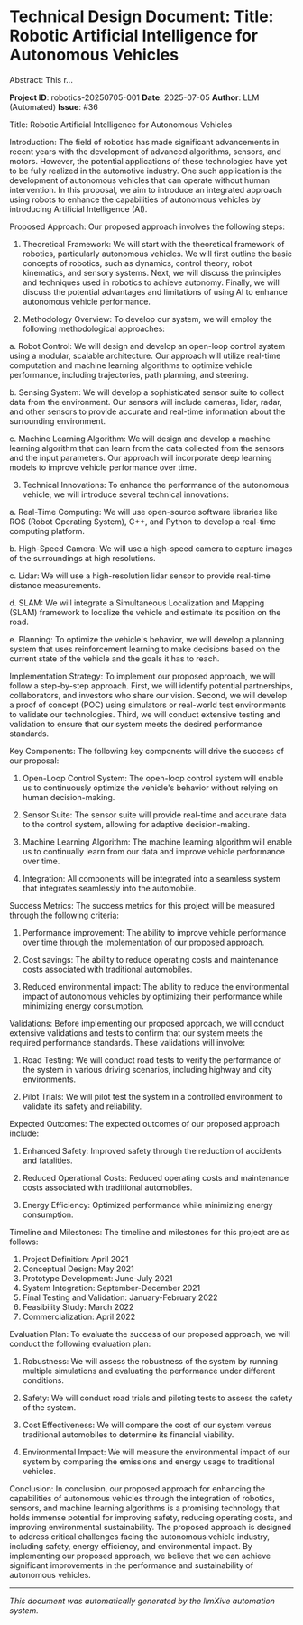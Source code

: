 # Technical Design Document: Title: Robotic Artificial Intelligence for Autonomous Vehicles

Abstract:
This r...

**Project ID**: robotics-20250705-001
**Date**: 2025-07-05
**Author**: LLM (Automated)
**Issue**: #36

Title: Robotic Artificial Intelligence for Autonomous Vehicles

Introduction:
The field of robotics has made significant advancements in recent years with the development of advanced algorithms, sensors, and motors. However, the potential applications of these technologies have yet to be fully realized in the automotive industry. One such application is the development of autonomous vehicles that can operate without human intervention. In this proposal, we aim to introduce an integrated approach using robots to enhance the capabilities of autonomous vehicles by introducing Artificial Intelligence (AI).

Proposed Approach:
Our proposed approach involves the following steps:

1. Theoretical Framework:
We will start with the theoretical framework of robotics, particularly autonomous vehicles. We will first outline the basic concepts of robotics, such as dynamics, control theory, robot kinematics, and sensory systems. Next, we will discuss the principles and techniques used in robotics to achieve autonomy. Finally, we will discuss the potential advantages and limitations of using AI to enhance autonomous vehicle performance.

2. Methodology Overview:
To develop our system, we will employ the following methodological approaches:

a. Robot Control: We will design and develop an open-loop control system using a modular, scalable architecture. Our approach will utilize real-time computation and machine learning algorithms to optimize vehicle performance, including trajectories, path planning, and steering.

b. Sensing System: We will develop a sophisticated sensor suite to collect data from the environment. Our sensors will include cameras, lidar, radar, and other sensors to provide accurate and real-time information about the surrounding environment.

c. Machine Learning Algorithm: We will design and develop a machine learning algorithm that can learn from the data collected from the sensors and the input parameters. Our approach will incorporate deep learning models to improve vehicle performance over time.

3. Technical Innovations:
To enhance the performance of the autonomous vehicle, we will introduce several technical innovations:

a. Real-Time Computing: We will use open-source software libraries like ROS (Robot Operating System), C++, and Python to develop a real-time computing platform.

b. High-Speed Camera: We will use a high-speed camera to capture images of the surroundings at high resolutions.

c. Lidar: We will use a high-resolution lidar sensor to provide real-time distance measurements.

d. SLAM: We will integrate a Simultaneous Localization and Mapping (SLAM) framework to localize the vehicle and estimate its position on the road.

e. Planning: To optimize the vehicle's behavior, we will develop a planning system that uses reinforcement learning to make decisions based on the current state of the vehicle and the goals it has to reach.

Implementation Strategy:
To implement our proposed approach, we will follow a step-by-step approach. First, we will identify potential partnerships, collaborators, and investors who share our vision. Second, we will develop a proof of concept (POC) using simulators or real-world test environments to validate our technologies. Third, we will conduct extensive testing and validation to ensure that our system meets the desired performance standards.

Key Components:
The following key components will drive the success of our proposal:

1. Open-Loop Control System: The open-loop control system will enable us to continuously optimize the vehicle's behavior without relying on human decision-making.

2. Sensor Suite: The sensor suite will provide real-time and accurate data to the control system, allowing for adaptive decision-making.

3. Machine Learning Algorithm: The machine learning algorithm will enable us to continually learn from our data and improve vehicle performance over time.

4. Integration: All components will be integrated into a seamless system that integrates seamlessly into the automobile.

Success Metrics:
The success metrics for this project will be measured through the following criteria:

1. Performance improvement: The ability to improve vehicle performance over time through the implementation of our proposed approach.

2. Cost savings: The ability to reduce operating costs and maintenance costs associated with traditional automobiles.

3. Reduced environmental impact: The ability to reduce the environmental impact of autonomous vehicles by optimizing their performance while minimizing energy consumption.

Validations:
Before implementing our proposed approach, we will conduct extensive validations and tests to confirm that our system meets the required performance standards. These validations will involve:

1. Road Testing: We will conduct road tests to verify the performance of the system in various driving scenarios, including highway and city environments.

2. Pilot Trials: We will pilot test the system in a controlled environment to validate its safety and reliability.

Expected Outcomes:
The expected outcomes of our proposed approach include:

1. Enhanced Safety: Improved safety through the reduction of accidents and fatalities.

2. Reduced Operational Costs: Reduced operating costs and maintenance costs associated with traditional automobiles.

3. Energy Efficiency: Optimized performance while minimizing energy consumption.

Timeline and Milestones:
The timeline and milestones for this project are as follows:

1. Project Definition: April 2021
2. Conceptual Design: May 2021
3. Prototype Development: June-July 2021
4. System Integration: September-December 2021
5. Final Testing and Validation: January-February 2022
6. Feasibility Study: March 2022
7. Commercialization: April 2022

Evaluation Plan:
To evaluate the success of our proposed approach, we will conduct the following evaluation plan:

1. Robustness: We will assess the robustness of the system by running multiple simulations and evaluating the performance under different conditions.

2. Safety: We will conduct road trials and piloting tests to assess the safety of the system.

3. Cost Effectiveness: We will compare the cost of our system versus traditional automobiles to determine its financial viability.

4. Environmental Impact: We will measure the environmental impact of our system by comparing the emissions and energy usage to traditional vehicles.

Conclusion:
In conclusion, our proposed approach for enhancing the capabilities of autonomous vehicles through the integration of robotics, sensors, and machine learning algorithms is a promising technology that holds immense potential for improving safety, reducing operating costs, and improving environmental sustainability. The proposed approach is designed to address critical challenges facing the autonomous vehicle industry, including safety, energy efficiency, and environmental impact. By implementing our proposed approach, we believe that we can achieve significant improvements in the performance and sustainability of autonomous vehicles.

---
*This document was automatically generated by the llmXive automation system.*